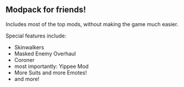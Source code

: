 <h2> Modpack for friends! </h3>
<p>Includes most of the top mods, without making the game much easier.<p>
<p>Special features include:</p>
<ul>
 <li>Skinwalkers</li>
 <li>Masked Enemy Overhaul</li>
 <li>Coroner</li>
 <li>most importantly: Yippee Mod</li>
 <li>More Suits and more Emotes!</li>
 <li>and more!</li>
</ul>